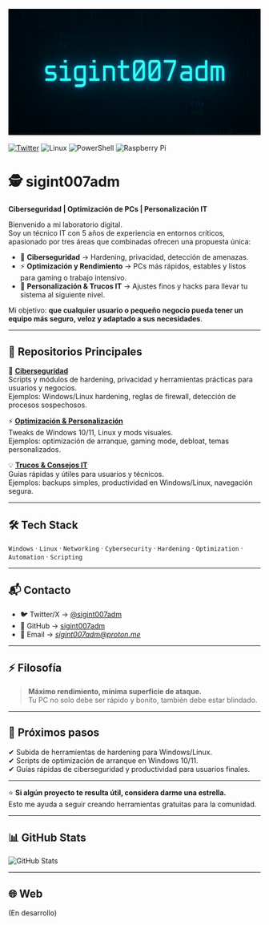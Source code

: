![Banner](assets/banner.png)

[![Twitter](https://img.shields.io/badge/Twitter-@sigint007adm-1DA1F2?logo=twitter&style=flat)](https://twitter.com/sigint007adm)
![Linux](https://img.shields.io/badge/Linux-Debian%2FUbuntu-blue?logo=linux)
![PowerShell](https://img.shields.io/badge/PowerShell-Automation-blue?logo=powershell)
![Raspberry Pi](https://img.shields.io/badge/Raspberry%20Pi-Hardware-lightgreen?logo=raspberry-pi)

# 🕵️ sigint007adm  

**Ciberseguridad | Optimización de PCs | Personalización IT**  

Bienvenido a mi laboratorio digital.  
Soy un técnico IT con 5 años de experiencia en entornos críticos, apasionado por tres áreas que combinadas ofrecen una propuesta única:  

- 🔐 **Ciberseguridad** → Hardening, privacidad, detección de amenazas.  
- ⚡ **Optimización y Rendimiento** → PCs más rápidos, estables y listos para gaming o trabajo intensivo.  
- 🎨 **Personalización & Trucos IT** → Ajustes finos y hacks para llevar tu sistema al siguiente nivel.  

Mi objetivo: **que cualquier usuario o pequeño negocio pueda tener un equipo más seguro, veloz y adaptado a sus necesidades**.  

---

## 📂 Repositorios Principales  

🔐 **[Ciberseguridad](https://github.com/sigint007adm/sigint007adm-cybersec)**  
Scripts y módulos de hardening, privacidad y herramientas prácticas para usuarios y negocios.  
Ejemplos: Windows/Linux hardening, reglas de firewall, detección de procesos sospechosos.  

⚡ **[Optimización & Personalización](https://github.com/sigint007adm/sigint007adm-optimize)**  
Tweaks de Windows 10/11, Linux y mods visuales.  
Ejemplos: optimización de arranque, gaming mode, debloat, temas personalizados.  

💡 **[Trucos & Consejos IT](https://github.com/sigint007adm/sigint007adm-tips)**  
Guías rápidas y útiles para usuarios y técnicos.  
Ejemplos: backups simples, productividad en Windows/Linux, navegación segura.  

---

## 🛠️ Tech Stack  

`Windows` · `Linux` · `Networking` · `Cybersecurity` · `Hardening` · `Optimization` · `Automation` · `Scripting`  

---

## 📬 Contacto  

- 🐦 Twitter/X → [@sigint007adm](https://twitter.com/sigint007adm)  
- 💼 GitHub → [sigint007adm](https://github.com/sigint007adm)  
- 📧 Email → *sigint007adm@proton.me*  

---

## ⚡ Filosofía  

> **Máximo rendimiento, mínima superficie de ataque.**  
> Tu PC no solo debe ser rápido y bonito, también debe estar blindado.  

---

## 🚀 Próximos pasos  

✔ Subida de herramientas de hardening para Windows/Linux.  
✔ Scripts de optimización de arranque en Windows 10/11.  
✔ Guías rápidas de ciberseguridad y productividad para usuarios finales.  

---

⭐ **Si algún proyecto te resulta útil, considera darme una estrella.**  
Esto me ayuda a seguir creando herramientas gratuitas para la comunidad.  


---

## 📊 GitHub Stats

![GitHub Stats](https://github-readme-stats.vercel.app/api?username=sigint007adm&show_icons=true&theme=dark)

---

## 🌐 Web

(En desarrollo)
